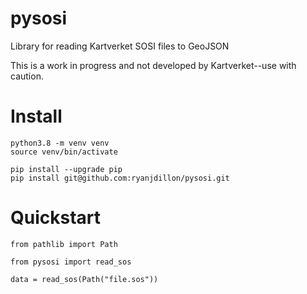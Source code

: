 # pysosi

Library for reading Kartverket SOSI files to GeoJSON

This is a work in progress and not developed by Kartverket--use with caution.

# Install

```
python3.8 -m venv venv
source venv/bin/activate
```

```
pip install --upgrade pip
pip install git@github.com:ryanjdillon/pysosi.git
```

# Quickstart


```
from pathlib import Path

from pysosi import read_sos

data = read_sos(Path("file.sos"))
```
